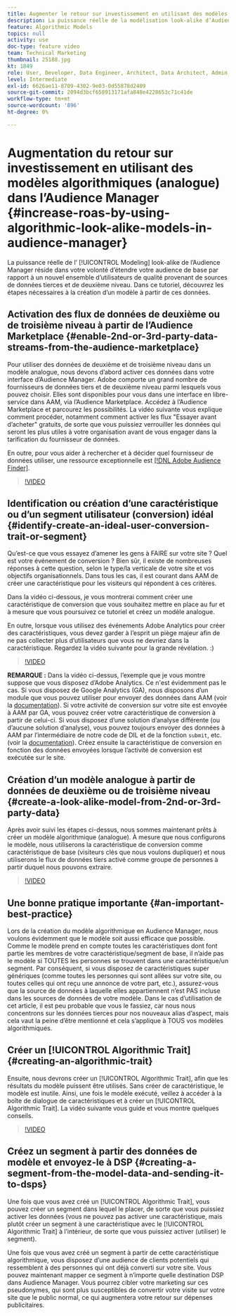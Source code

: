```yaml
---
title: Augmenter le retour sur investissement en utilisant des modèles algorithmiques (analogue)
description: La puissance réelle de la modélisation look-alike d’Audience Manager réside dans le fait que vous cherchez à étendre votre audience de base par rapport à un nouvel ensemble d’utilisateurs de qualité provenant de sources de données tierces et de deuxième niveau. Dans ce tutoriel, découvrez les étapes de création d’un modèle à partir de ces données.
feature: Algorithmic Models
topics: null
activity: use
doc-type: feature video
team: Technical Marketing
thumbnail: 25188.jpg
kt: 1849
role: User, Developer, Data Engineer, Architect, Data Architect, Admin, Leader
level: Intermediate
exl-id: 6626ae11-8709-4302-9e03-0d55878d2409
source-git-commit: 2094d3bcf658913171afa848e4228653c71c41de
workflow-type: tm+mt
source-wordcount: '896'
ht-degree: 0%

---
```


# Augmentation du retour sur investissement en utilisant des modèles algorithmiques (analogue) dans l’Audience Manager {#increase-roas-by-using-algorithmic-look-alike-models-in-audience-manager}

La puissance réelle de l’ [!UICONTROL Modeling] look-alike de l’Audience Manager réside dans votre volonté d’étendre votre audience de base par rapport à un nouvel ensemble d’utilisateurs de qualité provenant de sources de données tierces et de deuxième niveau. Dans ce tutoriel, découvrez les étapes nécessaires à la création d’un modèle à partir de ces données.

## Activation des flux de données de deuxième ou de troisième niveau à partir de l’Audience Marketplace {#enable-2nd-or-3rd-party-data-streams-from-the-audience-marketplace}

Pour utiliser des données de deuxième et de troisième niveau dans un modèle analogue, nous devons d’abord activer ces données dans votre interface d’Audience Manager. Adobe comporte un grand nombre de fournisseurs de données tiers et de deuxième niveau parmi lesquels vous pouvez choisir. Elles sont disponibles pour vous dans une interface en libre-service dans AAM, via l’Audience Marketplace. Accédez à l’Audience Marketplace et parcourez les possibilités. La vidéo suivante vous explique comment procéder, notamment comment activer les flux &quot;Essayer avant d’acheter&quot; gratuits, de sorte que vous puissiez verrouiller les données qui seront les plus utiles à votre organisation avant de vous engager dans la tarification du fournisseur de données.

En outre, pour vous aider à rechercher et à décider quel fournisseur de données utiliser, une ressource exceptionnelle est [[!DNL Adobe Audience Finder]](https://www.adobe-audience-finder.com/).

>[!VIDEO](https://video.tv.adobe.com/v/25188/?quality=12)

## Identification ou création d’une caractéristique ou d’un segment utilisateur (conversion) idéal {#identify-create-an-ideal-user-conversion-trait-or-segment}

Qu’est-ce que vous essayez d’amener les gens à FAIRE sur votre site ? Quel est votre événement de conversion ? Bien sûr, il existe de nombreuses réponses à cette question, selon le type/la verticale de votre site et vos objectifs organisationnels. Dans tous les cas, il est courant dans AAM de créer une caractéristique pour les visiteurs qui répondent à ces critères.

Dans la vidéo ci-dessous, je vous montrerai comment créer une caractéristique de conversion que vous souhaitez mettre en place au fur et à mesure que vous poursuivez ce tutoriel et créez un modèle analogue.

En outre, lorsque vous utilisez des événements Adobe Analytics pour créer des caractéristiques, vous devez garder à l’esprit un piège majeur afin de ne pas collecter plus d’utilisateurs que vous ne devriez dans la caractéristique. Regardez la vidéo suivante pour la grande révélation. :)

>[!VIDEO](https://video.tv.adobe.com/v/23431/?quality=12)

**REMARQUE :** Dans la vidéo ci-dessus, l’exemple que je vous montre suppose que vous disposez d’Adobe Analytics. Ce n&#39;est évidemment pas le cas. Si vous disposez de Google Analytics (GA), nous disposons d’un module que vous pouvez utiliser pour envoyer des données dans AAM (voir la [documentation](https://experienceleague.adobe.com/docs/audience-manager/user-guide/dil-api/dil-modules.html)). Si votre activité de conversion sur votre site est envoyée à AAM par GA, vous pouvez créer votre caractéristique de conversion à partir de celui-ci. Si vous disposez d’une solution d’analyse différente (ou d’aucune solution d’analyse), vous pouvez toujours envoyer des données à AAM par l’intermédiaire de notre code de DIL et de la fonction `submit`, etc. (voir la [documentation](https://experienceleague.adobe.com/docs/audience-manager/user-guide/dil-api/dil-overview.html)). Créez ensuite la caractéristique de conversion en fonction des données envoyées lorsque l’activité de conversion est exécutée sur le site.

## Création d’un modèle analogue à partir de données de deuxième ou de troisième niveau {#create-a-look-alike-model-from-2nd-or-3rd-party-data}

Après avoir suivi les étapes ci-dessus, nous sommes maintenant prêts à créer un modèle algorithmique (analogue). À mesure que nous configurons le modèle, nous utiliserons la caractéristique de conversion comme caractéristique de base (visiteurs clés que nous voulons dupliquer) et nous utiliserons le flux de données tiers activé comme groupe de personnes à partir duquel nous pouvons extraire.

>[!VIDEO](https://video.tv.adobe.com/v/25190/?quality-12)

## Une bonne pratique importante {#an-important-best-practice}

Lors de la création du modèle algorithmique en Audience Manager, nous voulons évidemment que le modèle soit aussi efficace que possible. Comme le modèle prend en compte toutes les caractéristiques dont font partie les membres de votre caractéristique/segment de base, il n’aide pas le modèle si TOUTES les personnes se trouvent dans une caractéristique/un segment. Par conséquent, si vous disposez de caractéristiques super génériques (comme toutes les personnes qui sont allées sur votre site, ou toutes celles qui ont reçu une annonce de votre part, etc.), assurez-vous que la source de données à laquelle elles appartiennent n’est PAS incluse dans les sources de données de votre modèle. Dans le cas d’utilisation de cet article, il est peu probable que vous le fassiez, car nous nous concentrons sur les données tierces pour nos nouveaux alias d’aspect, mais cela vaut la peine d’être mentionné et cela s’applique à TOUS vos modèles algorithmiques.

## Créer un [!UICONTROL Algorithmic Trait] {#creating-an-algorithmic-trait}

Ensuite, nous devrons créer un [!UICONTROL Algorithmic Trait], afin que les résultats du modèle puissent être utilisés. Sans créer de caractéristique, le modèle est inutile. Ainsi, une fois le modèle exécuté, veillez à accéder à la boîte de dialogue de caractéristiques et à créer un [!UICONTROL Algorithmic Trait]. La vidéo suivante vous guide et vous montre quelques conseils.

>[!VIDEO](https://video.tv.adobe.com/v/25191/?quality=12)

## Créez un segment à partir des données de modèle et envoyez-le à DSP {#creating-a-segment-from-the-model-data-and-sending-it-to-dsps}

Une fois que vous avez créé un [!UICONTROL Algorithmic Trait], vous pouvez créer un segment dans lequel le placer, de sorte que vous puissiez activer les données (vous ne pouvez pas activer une caractéristique, mais plutôt créer un segment à une caractéristique avec le [!UICONTROL Algorithmic Trait] à l’intérieur, de sorte que vous puissiez activer (utiliser) le segment).

Une fois que vous avez créé un segment à partir de cette caractéristique algorithmique, vous disposez d’une audience de clients potentiels qui ressemblent à des personnes qui ont déjà converti sur votre site. Vous pouvez maintenant mapper ce segment à n’importe quelle destination DSP dans Audience Manager. Vous pourrez cibler votre marketing sur ces pseudonymes, qui sont plus susceptibles de convertir votre visite sur votre site que le public normal, ce qui augmentera votre retour sur dépenses publicitaires.
